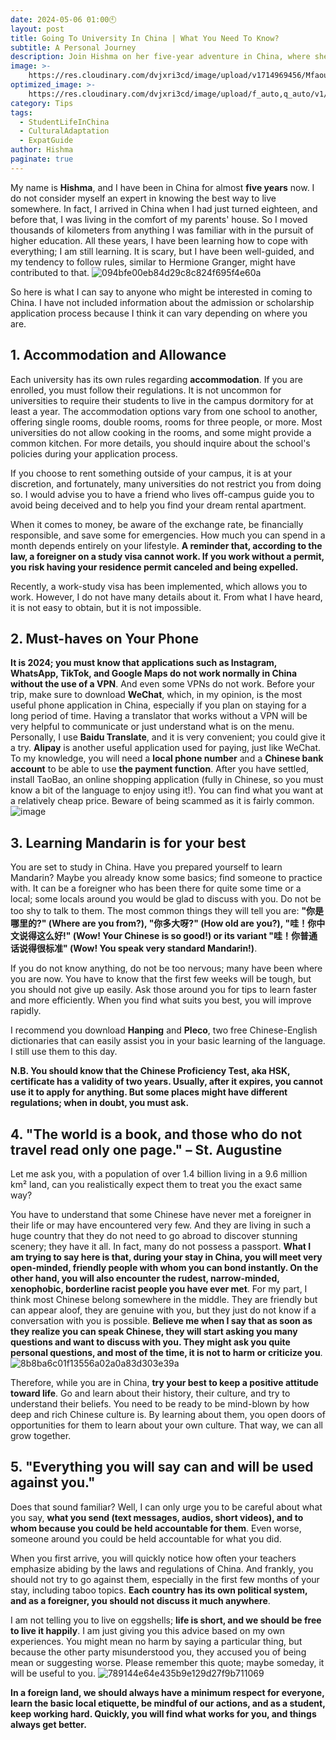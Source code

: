 ```yaml
---
date: 2024-05-06 01:00🕙
layout: post
title: Going To University In China | What You Need To Know?
subtitle: A Personal Journey
description: Join Hishma on her five-year adventure in China, where she shares practical advice and personal experiences for students studying abroad. From navigating dorm life to mastering Mandarin, this guide offers valuable insights for anyone considering higher education in China. Whether you’re a curious traveler or a future student, Hishma’s story sheds light on the challenges and joys of living and learning in a foreign land.
image: >-
    https://res.cloudinary.com/dvjxri3cd/image/upload/v1714969456/Mfaouzia/students-1807505_krdvdu.jpg
optimized_image: >-
    https://res.cloudinary.com/dvjxri3cd/image/upload/f_auto,q_auto/v1/Mfaouzia/students-1807505_krdvdu
category: Tips 
tags:
  - StudentLifeInChina
  - CulturalAdaptation
  - ExpatGuide
author: Hishma
paginate: true
---
```

  My name is **Hishma**, and I have been in China for almost **five years** now. I do not consider myself an expert in knowing the best way to live somewhere. In fact, I arrived in China when I had just turned eighteen, and before that, I was living in the comfort of my parents' house. So I moved thousands of kilometers from anything I was familiar with in the pursuit of higher education. All these years, I have been learning how to cope with everything; I am still learning. It is scary, but I have been well-guided, and my tendency to follow rules, similar to Hermione Granger, might have contributed to that.
![094bfe00eb84d29c8c824f695f4e60a](https://github.com/Mfaouzia/Mfaouzia.github.io/assets/98577810/154f0acd-da6a-4781-984d-31ce6fe96221)

  So here is what I can say to anyone who might be interested in coming to China. I have not included information about the admission or scholarship application process because I think it can vary depending on where you are.

## 1. Accommodation and Allowance
  Each university has its own rules regarding **accommodation**. If you are enrolled, you must follow their regulations. It is not uncommon for universities to require their students to live in the campus dormitory for at least a year. The accommodation options vary from one school to another, offering single rooms, double rooms, rooms for three people, or more. Most universities do not allow cooking in the rooms, and some might provide a common kitchen. For more details, you should inquire about the school's policies during your application process.

  If you choose to rent something outside of your campus, it is at your discretion, and fortunately, many universities do not restrict you from doing so. I would advise you to have a friend who lives off-campus guide you to avoid being deceived and to help you find your dream rental apartment.

  When it comes to money, be aware of the exchange rate, be financially responsible, and save some for emergencies. How much you can spend in a month depends entirely on your lifestyle. **A reminder that, according to the law, a foreigner on a study visa cannot work. If you work without a permit, you risk having your residence permit canceled and being expelled.**

  Recently, a work-study visa has been implemented, which allows you to work. However, I do not have many details about it. From what I have heard, it is not easy to obtain, but it is not impossible.

## 2. Must-haves on Your Phone
  **It is 2024; you must know that applications such as Instagram, WhatsApp, TikTok, and Google Maps do not work normally in China without the use of a VPN**. And even some VPNs do not work. Before your trip, make sure to download **WeChat**, which, in my opinion, is the most useful phone application in China, especially if you plan on staying for a long period of time. Having a translator that works without a VPN will be very helpful to communicate or just understand what is on the menu. Personally, I use **Baidu Translate**, and it is very convenient; you could give it a try. **Alipay** is another useful application used for paying, just like WeChat. To my knowledge, you will need a **local phone number** and a **Chinese bank account** to be able to use **the payment function**. After you have settled, install TaoBao, an online shopping application (fully in Chinese, so you must know a bit of the language to enjoy using it!). You can find what you want at a relatively cheap price. Beware of being scammed as it is fairly common.
![image](https://github.com/Mfaouzia/Mfaouzia.github.io/assets/98577810/9c8826aa-b3b7-41cd-a701-17d09a494680)

## 3. Learning Mandarin is for your best
  You are set to study in China. Have you prepared yourself to learn Mandarin? Maybe you already know some basics; find someone to practice with. It can be a foreigner who has been there for quite some time or a local; some locals around you would be glad to discuss with you. Do not be too shy to talk to them. The most common things they will tell you are: **"你是哪里的?" (Where are you from?), "你多大呀?" (How old are you?), "哇！你中文说得这么好!" (Wow! Your Chinese is so good!) or its variant "哇！你普通话说得很标准" (Wow! You speak very standard Mandarin!)**.

  If you do not know anything, do not be too nervous; many have been where you are now. You have to know that the first few weeks will be tough, but you should not give up easily. Ask those around you for tips to learn faster and more efficiently. When you find what suits you best, you will improve rapidly.

  I recommend you download **Hanping** and **Pleco**, two free Chinese-English dictionaries that can easily assist you in your basic learning of the language. I still use them to this day.

**N.B. You should know that the Chinese Proficiency Test, aka HSK, certificate has a validity of two years. Usually, after it expires, you cannot use it to apply for anything. But some places might have different regulations; when in doubt, you must ask.**

## 4. "The world is a book, and those who do not travel read only one page." – St. Augustine
  Let me ask you, with a population of over 1.4 billion living in a 9.6 million km² land, can you realistically expect them to treat you the exact same way?

  You have to understand that some Chinese have never met a foreigner in their life or may have encountered very few. And they are living in such a huge country that they do not need to go abroad to discover stunning scenery; they have it all. In fact, many do not possess a passport. **What I am trying to say here is that, during your stay in China, you will meet very open-minded, friendly people with whom you can bond instantly. On the other hand, you will also encounter the rudest, narrow-minded, xenophobic, borderline racist people you have ever met**. For my part, I think most Chinese belong somewhere in the middle. They are friendly but can appear aloof, they are genuine with you, but they just do not know if a conversation with you is possible. **Believe me when I say that as soon as they realize you can speak Chinese, they will start asking you many questions and want to discuss with you. They might ask you quite personal questions, and most of the time, it is not to harm or criticize you**.
![8b8ba6c01f13556a02a0a83d303e39a](https://github.com/Mfaouzia/Mfaouzia.github.io/assets/98577810/87a0903a-0b64-40e6-9afe-1679ffd5a07d)

  Therefore, while you are in China, **try your best to keep a positive attitude toward life**. Go and learn about their history, their culture, and try to understand their beliefs. You need to be ready to be mind-blown by how deep and rich Chinese culture is. By learning about them, you open doors of opportunities for them to learn about your own culture. That way, we can all grow together.

## 5. "Everything you will say can and will be used against you."
  Does that sound familiar? Well, I can only urge you to be careful about what you say, **what you send (text messages, audios, short videos), and to whom because you could be held accountable for them**. Even worse, someone around you could be held accountable for what you did.

  When you first arrive, you will quickly notice how often your teachers emphasize abiding by the laws and regulations of China. And frankly, you should not try to go against them, especially in the first few months of your stay, including taboo topics. **Each country has its own political system, and as a foreigner, you should not discuss it much anywhere**.

  I am not telling you to live on eggshells; **life is short, and we should be free to live it happily**. I am just giving you this advice based on my own experiences. You might mean no harm by saying a particular thing, but because the other party misunderstood you, they accused you of being mean or suggesting worse. Please remember this quote; maybe someday, it will be useful to you.
![789144e64e435b9e129d27f9b711069](https://github.com/Mfaouzia/Mfaouzia.github.io/assets/98577810/f7a6f75a-cd95-4ebe-ba12-105f86063aa8)

  **In a foreign land, we should always have a minimum respect for everyone, learn the basic local etiquette, be mindful of our actions, and as a student, keep working hard. Quickly, you will find what works for you, and things always get better.**
